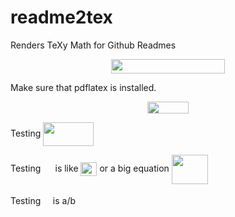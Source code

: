 # readme2tex
Renders TeXy Math for Github Readmes

<p align="center"><img src="https://rawgit.com/leegao/readme2tex/master/svgs/010208120712d10736ce1538c65cea64.svg" valign=middle width=181.11789pt height=23.195592000000005pt/></p>

Make sure that pdflatex is installed.
<p align="center"><img src="https://rawgit.com/leegao/readme2tex/master/svgs/68f54940fab28a56a92825fdd2858e01.svg" valign=middle width=66.98079pt height=18.610155pt/></p>

Testing <img src="https://rawgit.com/leegao/readme2tex/master/svgs/95c12626cfd2b3a373ef42123ae3e510.svg" valign=middle width=80.29287000000001pt height=37.95039pt/>

Testing <img src="https://rawgit.com/leegao/readme2tex/master/svgs/332cc365a4987aacce0ead01b8bdcc0b.svg" valign=middle width=15.316182pt height=11.538288pt/> is like <img src="https://rawgit.com/leegao/readme2tex/master/svgs/6177db6fc70d94fdb9dbe1907695fce6.svg" valign=middle width=25.998462000000004pt height=21.850641pt/> or a big equation <img src="https://rawgit.com/leegao/readme2tex/master/svgs/e4b569b15e91615150f55bcf0cdf7f3a.svg" valign=middle width=58.12155pt height=47.072610000000005pt/>

Testing <img src="https://rawgit.com/leegao/readme2tex/master/svgs/d6d4bf848820d5b0e6fffa14890188a2.svg" valign=middle width=11.667888000000001pt height=27.943650000000005pt/> is a/b